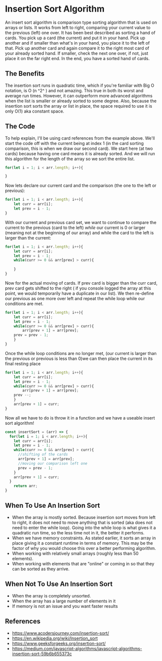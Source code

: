 # Insertion Sort Algorithm

An insert sort algorithm is comparison type sorting algorithm that is used on arrays or lists. It works from left to right, comparing your current value to the previous (left) one over. It has been best described as sorting a hand of cards. You pick up a card (the current) and put it in your hand. Pick up another and if smaller than what's in your hand, you place it to the left of that. Pick up another card and again compare it to the right most card of your already sorted hand. If smaller, check the next one over, if not, just place it on the far right end. In the end, you have a sorted hand of cards.

## The Benefits

The insertion sort runs in quadratic time, which if you're familiar with Big O notation, is O (n ^2^ ) and not amazing. This true in both its worst and average run times. However, it can outperform more advanced algorithms when the list is smaller or already sorted to some degree. Also, because the insertion sort sorts the array or list in place, the space required to use it is only O(1) aka constant space. 

## The Code

To help explain, I'll be using card references from the example above. We'll start the code off with the current  being at index 1 (in the card sorting comparison, this is when we draw our second card). We start here (at two cards) because having one card means it is already sorted. And we will run this algorithm for the length of the array so we sort the entire list.

```javascript
for(let i = 1; i < arr.length; i++){

}
```

Now lets declare our current card and the comparison (the one to the left or previous):

```javascript
for(let i = 1; i < arr.length; i++){
	let curr = arr[i];
	let prev = i - 1;
}
```

 With our current and previous card set, we want to continue to compare the current to the previous (card to the left) *while* our current is 0 or larger (meaning not at the beginning of our array) and while the card to the left is larger than the current:

```javascript
for(let i = 1; i < arr.length; i++){
	let curr = arr[i];
	let prev = i - 1;
	while(curr >= 0 && arr[prev] > curr){
		
	}
}
```

Now for the actual moving of cards. If prev card is bigger than the curr card, prev card gets shifted  to the right ( if you console logged the array at this point, we would temporarily have a duplicate in our list). We then re-define our  previous as one more over left and repeat the while loop while our conditions are met.

```javascript
for(let i = 1; i < arr.length; i++){
	let curr = arr[i];
	let prev = i - 1;
	while(curr >= 0 && arr[prev] > curr){
		arr[prev + 1] = arr[prev];
    prev = prev - 1;
	}
}
```



Once the while loop conditions are no longer met, (our current is larger than the previous or previous is less than 0)we can then place the current in its final resting place

```javascript
for(let i = 1; i < arr.length; i++){
	let curr = arr[i];
	let prev = i - 1;
	while(curr >= 0 && arr[prev] > curr){
		arr[prev + 1] = arr[prev];
    prev --;
	}
	arr[prev + 1] = curr;
}

```

Now all we have to do is throw it in a function and we have a useable insert sort algorithm!

```javascript
const insertSort = (arr) => {
  for(let i = 1; i < arr.length; i++){
    let curr = arr[i];
    let prev = i - 1;
    while(curr >= 0 && arr[prev] > curr){
      //shifting of the cards
      arr[prev + 1] = arr[prev];
      //moving our comparison left one
      prev = prev - 1;
    }
    arr[prev + 1] = curr;
  }
	return arr;
}
```



## When To Use An Insertion Sort

-  When the array is mostly sorted. Because insertion sort moves from left to right, it does not need to move anything that is sorted (aka does not need to enter the while loop). Going into the while loop is what gives it a quadratic run time, so the less time not in it, the better it performs. 
- When we have memory constraints. As stated earlier, it sorts an array in place giving it a constant runtime in terms of memory. This may be the factor of why you would choose this over a better performing algorithm.
- When working with relatively small arrays (roughly less than 50 elements).
- When working with elements that are "online" or coming in so that they can be sorted as they arrive. 

## When Not To Use An Insertion Sort

- When the array is completely unsorted. 
- When the array has a large number of elements in it
- If memory is not an issue and you want faster results



## References

- https://www.acodersjourney.com/insertion-sort/
- https://en.wikipedia.org/wiki/Insertion_sort
- https://www.geeksforgeeks.org/insertion-sort/
- https://medium.com/javascript-algorithms/javascript-algorithms-insertion-sort-59b6b655373c